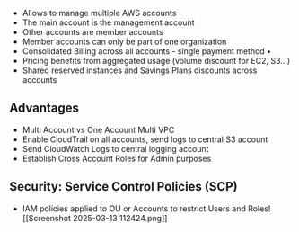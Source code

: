 - Allows to manage multiple AWS accounts 
- The main account is the management account 
- Other accounts are member accounts 
- Member accounts can only be part of one organization 
- Consolidated Billing across all accounts - single payment method •
- Pricing benefits from aggregated usage (volume discount for EC2, S3…) 
- Shared reserved instances and Savings Plans discounts across accounts
## Advantages 
- Multi Account vs One Account Multi VPC 
- Enable CloudTrail on all accounts, send logs to central S3 account 
- Send CloudWatch Logs to central logging account 
- Establish Cross Account Roles for Admin purposes 
## Security: Service Control Policies (SCP) 
- IAM policies applied to OU or Accounts to restrict Users and Roles![[Screenshot 2025-03-13 112424.png]]